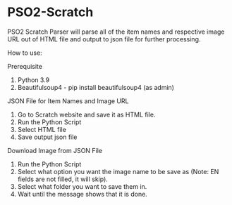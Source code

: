 # PSO2-Scratch

PSO2 Scratch Parser will parse all of the item names and respective image URL out of HTML file and output to json file for further processing.

How to use:

Prerequisite 
1. Python 3.9
2. Beautifulsoup4 - pip install beautifulsoup4 (as admin)

JSON File for Item Names and Image URL
1. Go to Scratch website and save it as HTML file.
2. Run the Python Script
3. Select HTML file
4. Save output json file

Download Image from JSON File
1. Run the Python Script
2. Select what option you want the image name to be save as (Note: EN fields are not filled, it will skip).
3. Select what folder you want to save them in.
4. Wait until the message shows that it is done.

